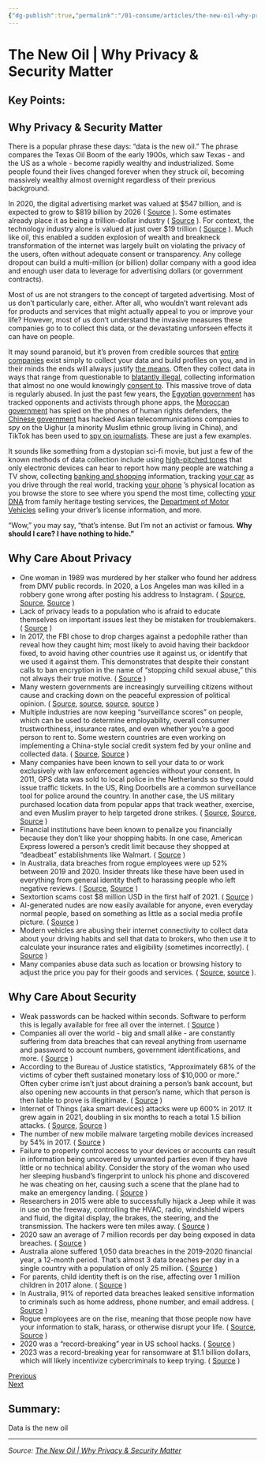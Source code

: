 ```yaml
---
{"dg-publish":true,"permalink":"/01-consume/articles/the-new-oil-why-privacy-and-security-matter/","title":"The New Oil | Why Privacy & Security Matter"}
---
```



# The New Oil | Why Privacy & Security Matter

## Key Points:
## Why Privacy & Security Matter

There is a popular phrase these days: “data is the new oil.” The phrase compares the Texas Oil Boom of the early 1900s, which saw Texas - and the US as a whole - become rapidly wealthy and industrialized. Some people found their lives changed forever when they struck oil, becoming massively wealthy almost overnight regardless of their previous background.

In 2020, the digital advertising market was valued at $547 billion, and is expected to grow to $819 billion by 2026 ( [Source](https://www.emarketer.com/content/worldwide-digital-ad-spend-will-top-600-billion-this-year) ). Some estimates already place it as being a trillion-dollar industry ( [Source](https://www.emarketer.com/content/global-ad-revenues-hit--1-trillion-milestone-2024--says-groupm-forecast) ). For context, the technology industry alone is valued at just over $19 trillion ( [Source](https://www.visualcapitalist.com/ranked-the-50-most-valuable-companies-in-the-world-in-2024/) ). Much like oil, this enabled a sudden explosion of wealth and breakneck transformation of the internet was largely built on violating the privacy of the users, often without adequate consent or transparency. Any college dropout can build a multi-million (or billion) dollar company with a good idea and enough user data to leverage for advertising dollars (or government contracts).

Most of us are not strangers to the concept of targeted advertising. Most of us don’t particularly care, either. After all, who wouldn’t want relevant ads for products and services that might actually appeal to you or improve your life? However, most of us don’t understand the invasive measures these companies go to to collect this data, or the devastating unforseen effects it can have on people.

It may sound paranoid, but it’s proven from credible sources that [entire companies](https://www.forbes.com/sites/bernardmarr/2017/09/07/where-can-you-buy-big-data-here-are-the-biggest-consumer-data-brokers/#394bdc846c27) exist simply to collect your data and build profiles on you, and in their minds the ends will always justify [the means](https://mashable.com/article/facebook-employees-react-teen-spying-app-blind/). Often they collect data in ways that range from questionable to [blatantly illegal](https://arstechnica.com/tech-policy/2019/10/35-billion-facial-recognition-lawsuit-against-facebook-moving-forward/), collecting information that almost no one would knowingly [consent to](https://www.forbes.com/sites/kashmirhill/2012/02/16/how-target-figured-out-a-teen-girl-was-pregnant-before-her-father-did/#27e187b06668). This massive trove of data is regularly abused. In just the past few years, the [Egyptian government](https://www.theregister.co.uk/2019/10/04/egypt_smartphone_spying/) has tracked opponents and activists through phone apps, the [Moroccan government](https://www.amnesty.org/en/latest/research/2019/10/Morocco-Human-Rights-Defenders-Targeted-with-NSO-Groups-Spyware/) has spied on the phones of human rights defenders, the [Chinese government](https://www.reuters.com/article/us-china-cyber-uighurs/china-hacked-asian-telcos-to-spy-on-uighur-travelers-sources-idUSKCN1VQ1A5) has hacked Asian telecommunications companies to spy on the Uighur (a minority Muslim ethnic group living in China), and TikTok has been used to [spy on journalists](https://www.theguardian.com/technology/2022/dec/22/tiktok-bytedance-workers-fired-data-access-journalists). These are just a few examples.

It sounds like something from a dystopian sci-fi movie, but just a few of the known methods of data collection include using [high-pitched tones](https://arstechnica.com/tech-policy/2015/11/beware-of-ads-that-use-inaudible-sound-to-link-your-phone-tv-tablet-and-pc/) that only electronic devices can hear to report how many people are watching a TV show, collecting [banking and shopping](https://www.newsweek.com/secretive-world-selling-data-about-you-464789) information, tracking [your car](https://www.eff.org/pages/automated-license-plate-readers-alpr) as you drive through the real world, tracking [your phone](https://www.washingtonpost.com/news/the-switch/wp/2013/10/19/how-stores-use-your-phones-wifi-to-track-your-shopping-habits/) ’s physical location as you browse the store to see where you spend the most time, collecting [your DNA](https://www.businessinsider.com/dna-testing-delete-your-data-23andme-ancestry-2018-7) from family heritage testing services, the [Department of Motor Vehicles](https://www.vice.com/en_us/article/43kxzq/dmvs-selling-data-private-investigators-making-millions-of-dollars) selling your driver’s license information, and more.

“Wow,” you may say, “that’s intense. But I’m not an activist or famous. **Why should I care? I have nothing to hide.”**

## Why Care About Privacy

- One woman in 1989 was murdered by her stalker who found her address from DMV public records. In 2020, a Los Angeles man was killed in a robbery gone wrong after posting his address to Instagram. ( [Source](https://www.bjs.gov/index.cfm?ty=tp&tid=973), [Source](https://en.wikipedia.org/wiki/Rebecca_Schaeffer#Death), [Source](https://en.wikipedia.org/wiki/Pop_Smoke#Death) )
- Lack of privacy leads to a population who is afraid to educate themselves on important issues lest they be mistaken for troublemakers. ( [Source](https://theintercept.com/2016/04/28/new-study-shows-mass-surveillance-breeds-meekness-fear-and-self-censorship/) )
- In 2017, the FBI chose to drop charges against a pedophile rather than reveal how they caught him; most likely to avoid having their backdoor fixed, to avoid having other countries use it against us, or identify that we used it against them. This demonstrates that despite their constant calls to ban encryption in the name of “stopping child sexual abuse,” this not always their true motive. ( [Source](https://gizmodo.com/fbi-drops-all-charges-in-child-porn-case-to-keep-sketch-1793009653) )
- Many western governments are increasingly surveilling citizens without cause and cracking down on the peaceful expression of political opinion. ( [Source](https://www.reuters.com/world/french-scientist-denied-entry-into-us-french-government-says-2025-03-20/), [source](https://www.reuters.com/world/us/tufts-says-international-student-taken-into-us-custody-visa-revoked-2025-03-26/), [source](https://www.theguardian.com/society/2020/nov/04/uk-lawyers-uneasy-about-plan-to-prosecute-hate-speech-at-home), [source](https://www.barcelona-metropolitan.com/features/spains-gag-law-watch-what-you-say/) )
- Multiple industries are now keeping “surveillance scores” on people, which can be used to determine employability, overall consumer trustworthiness, insurance rates, and even whether you’re a good person to rent to. Some western countries are even working on implementing a China-style social credit system fed by your online and collected data. ( [Source](https://www.chron.com/opinion/article/Data-isn-t-just-being-collected-from-your-phone-15449776.php.html), [Source](https://www.digitaltrends.com/cool-tech/social-credit-system/) )
- Many companies have been known to sell your data to or work exclusively with law enforcement agencies without your consent. In 2011, GPS data was sold to local police in the Netherlands so they could issue traffic tickets. In the US, Ring Doorbells are a common surveillance tool for police around the country. In another case, the US military purchased location data from popular apps that track weather, exercise, and even Muslim prayer to help targeted drone strikes. ( [Source](https://www.wbur.org/npr/135809709/dutch-police-used-tomtoms-gps-data-to-target-speeders), [Source](https://www.washingtonpost.com/technology/2019/08/28/doorbell-camera-firm-ring-has-partnered-with-police-forces-extending-surveillance-reach/), [Source](https://www.businessinsider.com/us-military-location-data-muslim-prayer-app-xmode-babel-street-2020-11) )
- Financial institutions have been known to penalize you financially because they don’t like your shopping habits. In one case, American Express lowered a person’s credit limit because they shopped at “deadbeat” establishments like Walmart. ( [Source](https://consumerist.com/2008/12/22/amex-lowers-your-credit-limit-if-you-shop-where-deadbeats-shop/) )
- In Australia, data breaches from rogue employees were up 52% between 2019 and 2020. Insider threats like these have been used in everything from general identity theft to harassing people who left negative reviews. ( [Source](https://www.zdnet.com/article/519-data-breach-notifications-include-33-from-australian-government-entities/), [Source](https://abcnews.go.com/US/ebay-employees-hit-cyberstalking-charges-bizarre-harassment-mass/story?id=71260042) )
- Sextortion scams cost $8 million USD in the first half of 2021. ( [Source](https://www.bleepingcomputer.com/news/security/fbi-spike-in-sextortion-attacks-cost-victims-8-million-this-year/) )
- AI-generated nudes are now easily available for anyone, even everyday normal people, based on something as little as a social media profile picture. ( [Source](https://www.404media.co/irl-fakes-where-people-pay-for-ai-generated-porn-of-normal-people/) )
- Modern vehicles are abusing their internet connectivity to collect data about your driving habits and sell that data to brokers, who then use it to calculate your insurance rates and eligibility (sometimes incorrectly). ( [Source](https://www.nytimes.com/2024/03/11/technology/carmakers-driver-tracking-insurance.html) )
- Many companies abuse data such as location or browsing history to adjust the price you pay for their goods and services. ( [Source](https://finance.yahoo.com/news/target-snooped-shoppers-changed-prices-150006227.html), [source](https://millionmilesecrets.com/guides/are-airlines-raising-your-ticket-price-based-on-browser-history/) ).

## Why Care About Security

- Weak passwords can be hacked within seconds. Software to perform this is legally available for free all over the internet. ( [Source](https://www.security.org/how-secure-is-my-password/) )
- Companies all over the world - big and small alike - are constantly suffering from data breaches that can reveal anything from username and password to account numbers, government identifications, and more. ( [Source](https://en.wikipedia.org/wiki/List_of_data_breaches) )
- According to the Bureau of Justice statistics, “Approximately 68% of the victims of cyber theft sustained monetary loss of $10,000 or more.” Often cyber crime isn’t just about draining a person’s bank account, but also opening new accounts in that person’s name, which that person is then liable to prove is illegitimate. ( [Source](https://bjs.ojp.gov/press-release/cybercrime-against-businesses-2005) )
- Internet of Things (aka smart devices) attacks were up 600% in 2017. It grew again in 2021, doubling in six months to reach a total 1.5 billion attacks. ( [Source](https://www.cyberdefensemagazine.com/cyber-security-statistics-for-2019/), [Source](https://threatpost.com/iot-attacks-doubling/169224/) )
- The number of new mobile malware targeting mobile devices increased by 54% in 2017. ( [Source](https://learn.g2.com/cybercrime-statistics) )
- Failure to properly control access to your devices or accounts can result in information being uncovered by unwanted parties even if they have little or no technical ability. Consider the story of the woman who used her sleeping husband’s fingerprint to unlock his phone and discovered he was cheating on her, causing such a scene that the plane had to make an emergency landing. ( [Source](https://www.foxnews.com/travel/flight-reportedly-diverted-after-woman-unlocks-husbands-phone-and-uncovers-affair) )
- Researchers in 2015 were able to successfully hijack a Jeep while it was in use on the freeway, controlling the HVAC, radio, windshield wipers and fluid, the digital display, the brakes, the steering, and the transmission. The hackers were ten miles away. ( [Source](https://www.wired.com/2015/07/hackers-remotely-kill-jeep-highway/) )
- 2020 saw an average of 7 million records per day being exposed in data breaches. ( [Source](https://cybernews.com/security/350-million-email-addresses-left-exposed-on-an-unsecured-server/) )
- Australia alone suffered 1,050 data breaches in the 2019-2020 financial year, a 12-month period. That’s almost 3 data breaches per day in a single country with a population of only 25 million. ( [Source](https://www.zdnet.com/article/1050-data-breaches-reported-to-australian-commissioner-in-12-months/) )
- For parents, child identity theft is on the rise, affecting over 1 million children in 2017 alone. ( [Source](https://www.javelinstrategy.com/coverage-area/2018-child-identity-fraud-study) )
- In Australia, 91% of reported data breaches leaked sensitive information to criminals such as home address, phone number, and email address. ( [Source](https://www.zdnet.com/article/519-data-breach-notifications-include-33-from-australian-government-entities) )
- Rogue employees are on the rise, meaning that those people now have your information to stalk, harass, or otherwise disrupt your life. ( [Source](https://www.bloomberg.com/news/articles/2020-09-22/shopify-says-rogue-employees-stole-data-from-merchants), [Source](https://www.justice.gov/usao-ma/pr/six-former-ebay-employees-charged-aggressive-cyberstalking-campaign-targeting-natick) )
- 2020 was a “record-breaking” year in US school hacks. ( [Source](https://www.zdnet.com/article/2020-was-a-record-breaking-year-in-us-school-hacks-security-failures/) )
- 2023 was a record-breaking year for ransomware at $1.1 billion dollars, which will likely incentivize cybercriminals to keep trying. ( [Source](https://www.bleepingcomputer.com/news/security/ransomware-payments-reached-record-11-billion-in-2023/) )

[Previous](https://thenewoil.org/en/guides/prologue)  
[Next](https://thenewoil.org/en/guides/prologue/threat-model)

## Summary:
Data is the new oil

---

*Source: [The New Oil | Why Privacy & Security Matter](https://thenewoil.org/en/guides/prologue/why/)*
